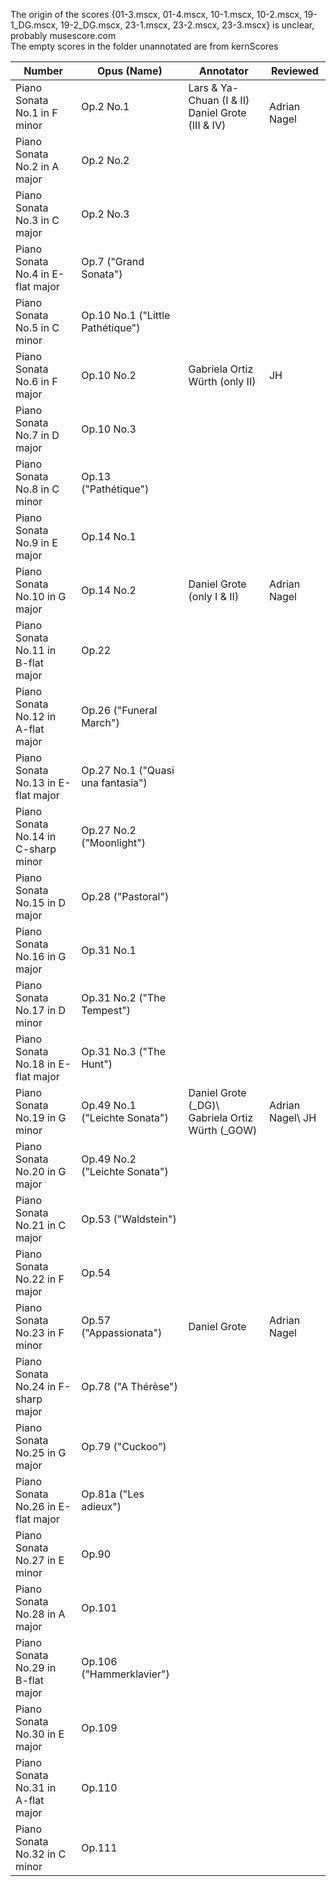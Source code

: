 The origin of the scores {01-3.mscx, 01-4.mscx, 10-1.mscx, 10-2.mscx, 19-1_DG.mscx, 19-2_DG.mscx, 23-1.mscx, 23-2.mscx, 23-3.mscx} is unclear, probably musescore.com\
The empty scores in the folder unannotated are from kernScores

| Number                              | Opus (Name)                       | Annotator                                      | Reviewed        |
|-------------------------------------|-----------------------------------|------------------------------------------------|-----------------|
| Piano Sonata No.1 in F minor        | Op.2 No.1                         | Lars & Ya-Chuan (I & II)<br>Daniel Grote (III & IV)                   | <br> Adrian Nagel    |
| Piano Sonata No.2 in A major        | Op.2 No.2                         |                                                |                 |
| Piano Sonata No.3 in C major        | Op.2 No.3                         |                                                |                 |
| Piano Sonata No.4 in E-flat major   | Op.7 ("Grand Sonata")             |                                                |                 |
| Piano Sonata No.5 in C minor        | Op.10 No.1 ("Little Pathétique")  |                                                |                 |
| Piano Sonata No.6 in F major        | Op.10 No.2                        | Gabriela Ortiz Würth (only II)                 | JH              |
| Piano Sonata No.7 in D major        | Op.10 No.3                        |                                                |                 |
| Piano Sonata No.8 in C minor        | Op.13 ("Pathétique")              |                                                |                 |
| Piano Sonata No.9 in E major        | Op.14 No.1                        |                                                |                 |
| Piano Sonata No.10 in G major       | Op.14 No.2                        | Daniel Grote (only I & II)                     | Adrian Nagel    |
| Piano Sonata No.11 in B-flat major  | Op.22                             |                                                |                 |
| Piano Sonata No.12 in A-flat major  | Op.26 ("Funeral March")           |                                                |                 |
| Piano Sonata No.13 in E-flat major  | Op.27 No.1 ("Quasi una fantasia") |                                                |                 |
| Piano Sonata No.14 in C-sharp minor | Op.27 No.2 ("Moonlight")          |                                                |                 |
| Piano Sonata No.15 in D major       | Op.28 ("Pastoral")                |                                                |                 |
| Piano Sonata No.16 in G major       | Op.31 No.1                        |                                                |                 |
| Piano Sonata No.17 in D minor       | Op.31 No.2 ("The Tempest")        |                                                |                 |
| Piano Sonata No.18 in E-flat major  | Op.31 No.3 ("The Hunt")           |                                                |                 |
| Piano Sonata No.19 in G minor       | Op.49 No.1 ("Leichte Sonata")     | Daniel Grote (_DG)\ Gabriela Ortiz Würth (_GOW) | Adrian Nagel\ JH |
| Piano Sonata No.20 in G major       | Op.49 No.2 ("Leichte Sonata")     |                                                |                 |
| Piano Sonata No.21 in C major       | Op.53 ("Waldstein")               |                                                |                 |
| Piano Sonata No.22 in F major       | Op.54                             |                                                |                 |
| Piano Sonata No.23 in F minor       | Op.57 ("Appassionata")            | Daniel Grote                                   | Adrian Nagel    |
| Piano Sonata No.24 in F-sharp major | Op.78 ("A Thérèse")               |                                                |                 |
| Piano Sonata No.25 in G major       | Op.79 ("Cuckoo")                  |                                                |                 |
| Piano Sonata No.26 in E-flat major  | Op.81a ("Les adieux")             |                                                |                 |
| Piano Sonata No.27 in E minor       | Op.90                             |                                                |                 |
| Piano Sonata No.28 in A major       | Op.101                            |                                                |                 |
| Piano Sonata No.29 in B-flat major  | Op.106 ("Hammerklavier")          |                                                |                 |
| Piano Sonata No.30 in E major       | Op.109                            |                                                |                 |
| Piano Sonata No.31 in A-flat major  | Op.110                            |                                                |                 |
| Piano Sonata No.32 in C minor       | Op.111                            |                                                |                 |
